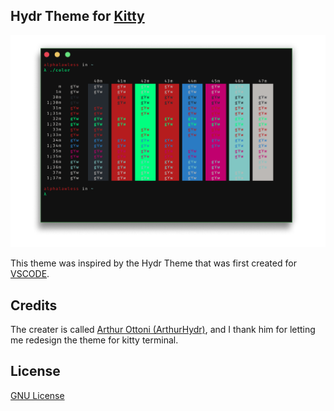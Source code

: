 ## Hydr Theme for [Kitty](https://sw.kovidgoyal.net/kitty/)

<p align="center">
  <img src="./kitty.png" alt="image of hydr theme in terminal kitty" width=756>
</p>

This theme was inspired by the Hydr Theme that was first created for [VSCODE](https://github.com/ArthurHydr/hydr-theme).

## Credits

The creater is called [Arthur Ottoni (ArthurHydr)](https://github.com/arthurhydr/), and I thank him for letting me redesign the theme for kitty terminal.

## License

[GNU License](./LICENSE)
